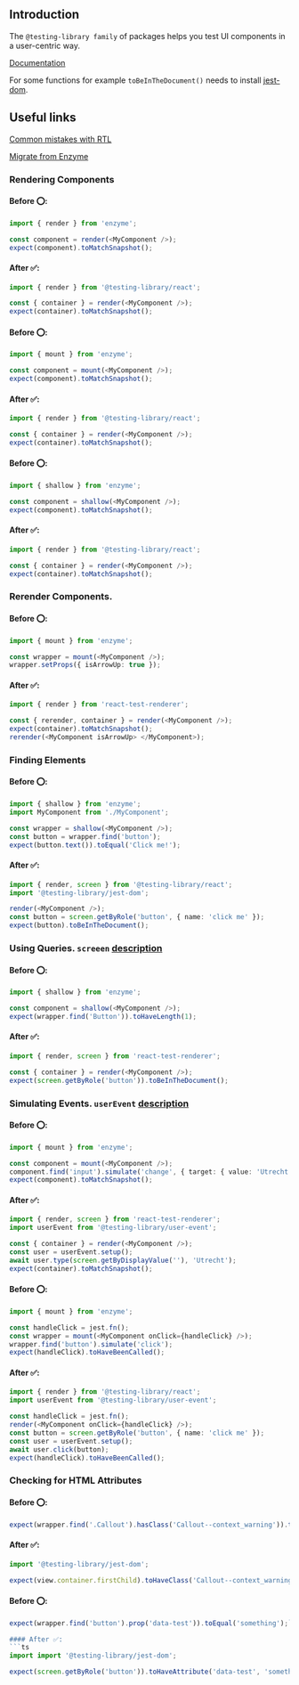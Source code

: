 ## Introduction
The `@testing-library family` of packages helps you test UI components in a user-centric way.

[Documentation](https://testing-library.com/)

For some functions for example `toBeInTheDocument()` needs to install [jest-dom](https://testing-library.com/docs/ecosystem-jest-dom/).

## Useful links
[Common mistakes with RTL](https://kentcdodds.com/blog/common-mistakes-with-react-testing-library)

[Migrate from Enzyme](https://testing-library.com/docs/react-testing-library/migrate-from-enzyme)

### Rendering Components

#### Before ⭕:
```ts
import { render } from 'enzyme';

const component = render(<MyComponent />);
expect(component).toMatchSnapshot();
```

#### After ✅:
```ts
import { render } from '@testing-library/react';

const { container } = render(<MyComponent />);
expect(container).toMatchSnapshot();
```

#### Before ⭕:
```ts
import { mount } from 'enzyme';

const component = mount(<MyComponent />);
expect(component).toMatchSnapshot();
```

#### After ✅:
```ts
import { render } from '@testing-library/react';

const { container } = render(<MyComponent />);
expect(container).toMatchSnapshot();
```

#### Before ⭕:
```ts
import { shallow } from 'enzyme';

const component = shallow(<MyComponent />);
expect(component).toMatchSnapshot();
```

#### After ✅:
```ts
import { render } from '@testing-library/react';

const { container } = render(<MyComponent />);
expect(container).toMatchSnapshot();
```
### Rerender Components.

#### Before ⭕:
```ts
import { mount } from 'enzyme';

const wrapper = mount(<MyComponent />);
wrapper.setProps({ isArrowUp: true });
```

#### After ✅:
```ts
import { render } from 'react-test-renderer';

const { rerender, container } = render(<MyComponent />);
expect(container).toMatchSnapshot();
rerender(<MyComponent isArrowUp> </MyComponent>);
```


### Finding Elements

#### Before ⭕:
```ts
import { shallow } from 'enzyme';
import MyComponent from './MyComponent';

const wrapper = shallow(<MyComponent />);
const button = wrapper.find('button');
expect(button.text()).toEqual('Click me!');

```

#### After ✅:
```ts
import { render, screen } from '@testing-library/react';
import '@testing-library/jest-dom';

render(<MyComponent />);
const button = screen.getByRole('button', { name: 'click me' });
expect(button).toBeInTheDocument();
```


### Using Queries. `screeen` [description](https://testing-library.com/docs/queries/about/)

#### Before ⭕:
```ts
import { shallow } from 'enzyme';

const component = shallow(<MyComponent />);
expect(wrapper.find('Button')).toHaveLength(1);
```

#### After ✅:
```ts
import { render, screen } from 'react-test-renderer';

const { container } = render(<MyComponent />);
expect(screen.getByRole('button')).toBeInTheDocument();
```

### Simulating Events. `userEvent` [description](https://testing-library.com/docs/user-event/intro/)

#### Before ⭕:
```ts
import { mount } from 'enzyme';

const component = mount(<MyComponent />);
component.find('input').simulate('change', { target: { value: 'Utrecht' } });
expect(component).toMatchSnapshot();
```

#### After ✅:
```ts
import { render, screen } from 'react-test-renderer';
import userEvent from '@testing-library/user-event';

const { container } = render(<MyComponent />);
const user = userEvent.setup();
await user.type(screen.getByDisplayValue(''), 'Utrecht');
expect(container).toMatchSnapshot();
```

#### Before ⭕:
```ts
import { mount } from 'enzyme';

const handleClick = jest.fn();
const wrapper = mount(<MyComponent onClick={handleClick} />);
wrapper.find('button').simulate('click');
expect(handleClick).toHaveBeenCalled();
```

#### After ✅:
```ts
import { render } from '@testing-library/react';
import userEvent from '@testing-library/user-event';

const handleClick = jest.fn();
render(<MyComponent onClick={handleClick} />);
const button = screen.getByRole('button', { name: 'click me' });
const user = userEvent.setup();
await user.click(button);
expect(handleClick).toHaveBeenCalled();
```

### Checking for HTML Attributes

#### Before ⭕:
```ts
expect(wrapper.find('.Callout').hasClass('Callout--context_warning')).toBe(true);
```

#### After ✅:
```ts
import '@testing-library/jest-dom';

expect(view.container.firstChild).toHaveClass('Callout--context_warning');

```

#### Before ⭕:
```ts
expect(wrapper.find('button').prop('data-test')).toEqual('something');```

#### After ✅:
```ts
import import '@testing-library/jest-dom';

expect(screen.getByRole('button')).toHaveAttribute('data-test', 'something');

```


